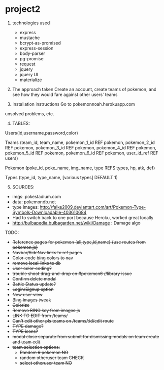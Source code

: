 # project2
1. technologies used
    * express
    * mustache
    * bcrypt-as-promised
    * express-session
    * body-parser
    * pg-promise
    * request
    * jquery
    * jquery UI
    * materialize

2. The approach taken
    Create an account, create teams of pokemon, and see how they would fare against other users' teams

3. Installation instructions
    Go to pokemonnoah.herokuapp.com
    

unsolved problems, etc.

4. TABLES: 


Users(id,username,password,color)

Teams (team_id, team_name, pokemon_1_id REF pokemon, pokemon_2_id REF pokemon, pokemon_3_id REF pokemon, pokemon_4_id REF pokemon, pokemon_5_id REF pokemon, pokemon_6_id REF pokemon, user_id_ref REF users)

Pokemon (poke_id, poke_name, img_name, type REFS types, hp, atk, def)

Types (type_id, type_name, [various types] DEFAULT 1)


5. SOURCES:
* imgs: pokestadium.com
* data: pokemondb.net
* type images: http://falke2009.deviantart.com/art/Pokemon-Type-Symbols-Downloadable-403610684
* Had to switch back to one port because Heroku, worked great locally
* http://bulbapedia.bulbagarden.net/wiki/Damage : Damage algo

TODO: 
* ~~Reference pages for pokemon (all,type,id,name) {use routes from pokemon.js}~~
* ~~Navbar/SideNav links to ref pages~~
* ~~Color-code bing colors to nav~~
* ~~remove local links to db~~
* ~~User color-coding?~~
* ~~trouble shoot drag-and-drop on #pokemon6 //library issue~~
* ~~Confirm delete modal~~
* ~~Battle Status update?~~
* ~~Login/Signup option~~
* ~~New user view~~
* ~~Bing images tweak~~
* ~~Colorize~~
* ~~Remove BING key from images.js~~
* ~~LINK TO EDIT from /teams/~~
* ~~Can't edit other pls teams on /teams/:id/edit route~~
* ~~TYPE damage?~~
* ~~TYPE icons?~~
* ~~modal close separate from submit for dismissing modals on team create and team edit~~
* ~~team selection options:~~
  * ~~Random 6 pokemon NO~~
  * ~~random otheruser team CHECK~~
  * ~~select otheruser team NO~~


